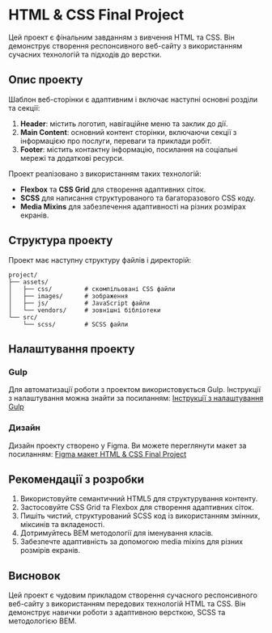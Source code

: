 # HTML & CSS Final Project

Цей проект є фінальним завданням з вивчення HTML та CSS. Він демонструє створення респонсивного веб-сайту з використанням сучасних технологій та підходів до верстки.

## Опис проекту

Шаблон веб-сторінки є адаптивним і включає наступні основні розділи та секції:

1. **Header**: містить логотип, навігаційне меню та заклик до дії.
2. **Main Content**: основний контент сторінки, включаючи секції з інформацією про послуги, переваги та приклади робіт.
3. **Footer**: містить контактну інформацію, посилання на соціальні мережі та додаткові ресурси.

Проект реалізовано з використанням таких технологій:

- **Flexbox** та **CSS Grid** для створення адаптивних сіток.
- **SCSS** для написання структурованого та багаторазового CSS коду.
- **Media Mixins** для забезпечення адаптивності на різних розмірах екранів.

## Структура проекту

Проект має наступну структуру файлів і директорій:

```
project/
├── assets/
│   ├── css/         # скомпільовані CSS файли
│   ├── images/      # зображення
│   ├── js/          # JavaScript файли
│   └── vendors/     # зовнішні бібліотеки
└── src/
    └── scss/        # SCSS файли
```

## Налаштування проекту

### Gulp

Для автоматизації роботи з проектом використовується Gulp. Інструкції з налаштування можна знайти за посиланням:
[Інструкції з налаштування Gulp](https://github.com/FomenkoAndrey/gulp-training/tree/master)

### Дизайн

Дизайн проекту створено у Figma. Ви можете переглянути макет за посиланням:
[Figma макет HTML & CSS Final Project](https://www.figma.com/design/Xzmk5hBhdY8HsmcBkiuo1B/grid-template?m=auto&t=ytF7Gf4G7xPeQy7M-6)

## Рекомендації з розробки

1. Використовуйте семантичний HTML5 для структурування контенту.
2. Застосовуйте CSS Grid та Flexbox для створення адаптивних сіток.
3. Пишіть чистий, структурований SCSS код із використанням змінних, міксинів та вкладеності.
4. Дотримуйтесь BEM методології для іменування класів.
5. Забезпечте адаптивність за допомогою media mixins для різних розмірів екранів.

## Висновок

Цей проект є чудовим прикладом створення сучасного респонсивного веб-сайту з використанням передових технологій HTML та CSS. Він демонструє навички роботи з адаптивною версткою, SCSS та методологією BEM.
```